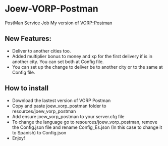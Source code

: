 # Joew-VORP-Postman
PostMan Service Job
My version of [VORP-Postman](https://github.com/VORPCORE/VORP-PostMan)

## New Features:
- Deliver to another cities too.
- Added multiplier bonus to money and xp for the first delivery if is in another city. You can set both at Config file.
- You can set up the change to deliver be to another city or to the same at Config file.

## How to install
- Download the lastest version of VORP Postman
- Copy and paste joew_vorp_postman folder to resources/joew_vorp_postman
- Add ensure joew_vorp_postman to your server.cfg file
- To change the language go to resources/joew_vorp_postman, remove the Config.json file and rename Config_Es.json (In this case to change it to Spanish) to Config.json
- Enjoy!
